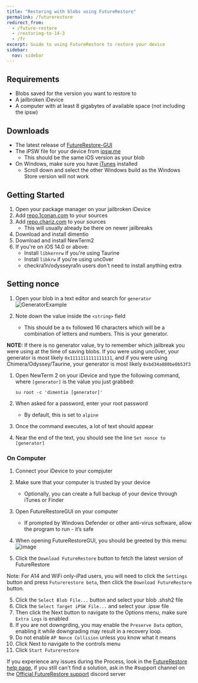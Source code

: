 ```yaml
---
title: "Restoring with blobs using FutureRestore"
permalink: /futurerestore
redirect_from:
  - /future-restore
  - /restoring-to-14-3
  - /fr
excerpt: Guide to using FutureRestore to restore your device 
sidebar:
  nav: sidebar
---
```


## Requirements

- Blobs saved for the version you want to restore to
- A jailbroken iDevice
- A computer with at least 8 gigabytes of available space (not including the ipsw)

## Downloads

- The latest release of [FutureRestore-GUI](https://github.com/CoocooFroggy/FutureRestore-GUI/releases)
- The iPSW file for your device from [ipsw.me](https://ipsw.me)
  - This should be the same iOS version as your blob
- On Windows, make sure you have [iTunes](https://www.apple.com/itunes/) installed
  - Scroll down and select the other Windows build as the Windows Store version will not work

## Getting Started

1. Open your package manager on your jailbroken iDevice
1. Add [repo.1conan.com](https://repo.1conan.com) to your sources
1. Add [repo.chariz.com](https://repo.chariz.com) to your sources
    - This will usually already be there on newer jailbreaks
1. Download and install dimentio
1. Download and install NewTerm2
1. If you're on iOS 14.0 or above:
    - Install `libkernrw` if you're using Taurine
    - Install `libkrw` if you're using unc0ver
    - checkra1n/odysseyra1n users don't need to install anything extra

## Setting nonce

1. Open your blob in a text editor and search for `generator`
   ![GeneratorExample](https://user-images.githubusercontent.com/48022799/117004373-aa0b6700-acee-11eb-8a70-c488163e349b.jpeg) 

1. Note down the value inside the `<string>` field
    - This should be a `0x` followed 16 characters which will be a combination of letters and numbers. This is your generator.

**NOTE:** If there is no generator value, try to remember which jailbreak you were using at the time of saving blobs. If you were using unc0ver, your generator is most likely `0x1111111111111111`, and if you were using Chimera/Odyssey/Taurine, your generator is most likely `0xbd34a880be0b53f3`

1. Open NewTerm 2 on your iDevice and type the following command, where `[generator]` is the value you just grabbed:

    `su root -c 'dimentio [generator]'`
    
1. When asked for a password, enter your root password
    - By default, this is set to `alpine`
1. Once the command executes, a lot of text should appear
1. Near the end of the text, you should see the line `Set nonce to [generator]`
 
### On Computer 
1. Connect your iDevice to your compjuter
1. Make sure that your computer is trusted by your device
    - Optionally, you can create a full backup of your device through iTunes or Finder
1. Open FutureRestoreGUI on your computer
    - If prompted by Windows Defender or other anti-virus software, allow the program to run - it’s safe
1. When opening FutureRestoreGUI, you should be greeted by this menu:
![image](https://user-images.githubusercontent.com/48022799/126875170-142c9d15-8bd3-420e-bd59-18a6df8fc6eb.png)

3. Click the `Download FutureRestore` button to fetch the latest version of FutureRestore

Note: For A14 and WiFi only-iPad users, you will need to click the `Settings` button and press `Futurerestore beta`, then click the `Download FutureRestore` button.

5. Click the `Select Blob File...` button and select your blob .shsh2 file
6. Click the `Select Target iPSW File...` and select your .ipsw file
7. Then click the Next button to navigate to the Options menu, make sure `Extra Logs` is enabled
8. If you are not downgrding, you may enable the `Preserve Data` option, enabling it while downgrading may result in a recovery loop.
9. Do not enable `AP Nonce Collision` unless you know what it means
10. Click Next to navigate to the controls menu
11. Click `Start Futurerestore`

If you experience any issues during the Process, look in the [FutureRestore help page](https://ios.cfw.guide/FutureRestoreHelp), if you still can't find a solution, ask in the #support channel on the [Official FutureRestore support](https://discord.gg/96wCSnwYVX) discord server
